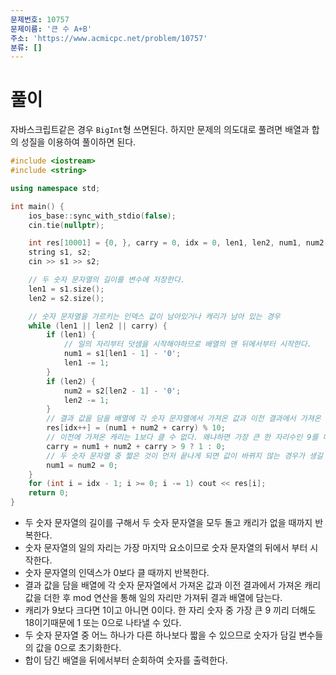 ```yaml
---
문제번호: 10757
문제이름: '큰 수 A+B'
주소: 'https://www.acmicpc.net/problem/10757'
분류: []
---
```


# 풀이

자바스크립트같은 경우 `BigInt`형 쓰면된다. 하지만 문제의 의도대로 풀려면 배열과 합의 성질을 이용하여 풀이하면 된다.

```cpp
#include <iostream>
#include <string>

using namespace std;

int main() {
    ios_base::sync_with_stdio(false);
    cin.tie(nullptr);

    int res[10001] = {0, }, carry = 0, idx = 0, len1, len2, num1, num2;
    string s1, s2;
    cin >> s1 >> s2;

    // 두 숫자 문자열의 길이를 변수에 저장한다.
    len1 = s1.size(); 
    len2 = s2.size();

    // 숫자 문자열을 가르키는 인덱스 값이 남아있거나 캐리가 남아 있는 경우
    while (len1 || len2 || carry) {
        if (len1) {
            // 일의 자리부터 덧셈을 시작해야하므로 배열의 맨 뒤에서부터 시작한다.
            num1 = s1[len1 - 1] - '0';
            len1 -= 1;
        }
        if (len2) {
            num2 = s2[len2 - 1] - '0';
            len2 -= 1;
        }
        // 결과 값을 담을 배열에 각 숫자 문자열에서 가져온 값과 이전 결과에서 가져온 캐리 값을 더한 후 mod 연산을 통해 일의 자리만 가져온다.
        res[idx++] = (num1 + num2 + carry) % 10;
        // 이전에 가져온 캐리는 1보다 클 수 없다. 왜냐하면 가장 큰 한 자리수인 9를 더해도 18이므로 캐리는 1을 넘을 수 없다. 따라서 1과 0, 둘 중 하나로 가능하다.
        carry = num1 + num2 + carry > 9 ? 1 : 0;
        // 두 숫자 문자열 중 짧은 것이 먼저 끝나게 되면 값이 바뀌지 않는 경우가 생길 수 있으므로 0으로 초기화해준다.
        num1 = num2 = 0;
    }
    for (int i = idx - 1; i >= 0; i -= 1) cout << res[i];
    return 0;
}
```

- 두 숫자 문자열의 길이를 구해서 두 숫자 문자열을 모두 돌고 캐리가 없을 때까지 반복한다.
- 숫자 문자열의 일의 자리는 가장 마지막 요소이므로 숫자 문자열의 뒤에서 부터 시작한다.
- 숫자 문자열의 인덱스가 0보다 클 때까지 반복한다.
- 결과 값을 담을 배열에 각 숫자 문자열에서 가져온 값과 이전 결과에서 가져온 캐리 값을 더한 후 mod 연산을 통해 일의 자리만 가져뒤 결과 배열에 담는다.
- 캐리가 9보다 크다면 1이고 아니면 0이다. 한 자리 숫자 중 가장 큰 9 끼리 더해도 18이기때문에 1 또는 0으로 나타낼 수 있다.
- 두 숫자 문자열 중 어느 하나가 다른 하나보다 짧을 수 있으므로 숫자가 담길 변수들의 값을 0으로 초기화한다.
- 합이 담긴 배열을 뒤에서부터 순회하여 숫자를 출력한다.